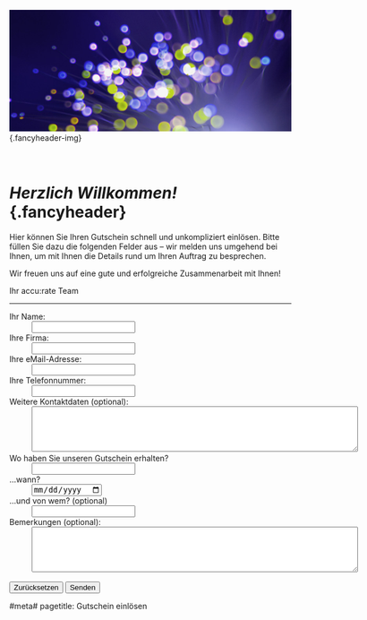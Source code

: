![](/img/accurate-bild-3.jpg) {.fancyheader-img}
# *<br />Herzlich Willkommen!* {.fancyheader}

Hier können Sie Ihren Gutschein schnell und unkompliziert einlösen. Bitte füllen Sie dazu die folgenden Felder aus &ndash; wir melden uns umgehend bei Ihnen, um mit Ihnen die Details rund um Ihren Auftrag zu besprechen.

Wir freuen uns auf eine gute und erfolgreiche Zusammenarbeit mit Ihnen!

Ihr accu:rate Team

----------------
<!-- Formular:
* Name
* Firma
* Kontaktdaten
* Gutschein woher
* Wann
-->


<form action="/lib/gutscheinmailer.php" method="post">
<!-- Hier die eigentlichen Formularfelder eintragen. -->
<dl>
<dt>Ihr Name:</dt>
<dd><input type="text" name="Name" /></dd>

<dt>Ihre Firma:</dt>
<dd><input type="text" name="Firma" /></dd>

<dt>Ihre eMail-Adresse:</dt>
<dd><input type="email" name="eMail" /></dd>

<dt>Ihre Telefonnummer:</dt>
<dd><input type="text" name="Tel" /></dd>

<dt>Weitere Kontaktdaten (optional):</dt>
<dd><textarea name="Weitere_Kontaktdaten" cols="70" rows="5"></textarea></dd>

<dt>Wo haben Sie unseren Gutschein erhalten?</dt>
<dd><input type="text" name="Gutschein_Woher" /></dd>

<dt>&hellip;wann?</dt>
<dd><input type="date" name="Gutschein_Wann" /></dd>

<dt>&hellip;und von wem? (optional) </dt>
<dd><input type="text" name="Gutschein_Von_Wem" /></dd>

<dt>Bemerkungen (optional):</dt>
<dd><textarea name="Bemerkungen" cols="70" rows="5"></textarea></dd>
<p>
<input type="reset" value="Zurücksetzen" />
<input type="submit" value="Senden" />
</p>
</form>


#meta#
pagetitle: Gutschein einlösen

